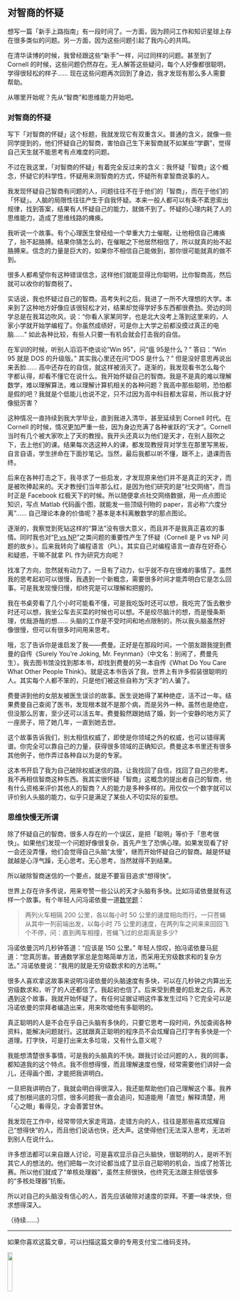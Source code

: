 <div class="inner">
<h2>对智商的怀疑</h2>
<p>想写一篇「新手上路指南」有一段时间了。一方面，因为顾问工作和知识星球上存在很多类似的问题。另一方面，因为这些问题引起了我内心的共鸣。</p>
<p>在清华读博的时候，我曾经跟这些“新手”一样，问过同样的问题。甚至到了 Cornell 的时候，这些问题仍然存在。无人解答这些疑问，每个人好像都很聪明，学得很轻松的样子…… 现在这些问题再次回到了身边，我才发现有那么多人需要帮助。</p>
<p>从哪里开始呢？先从“智商”和思维能力开始吧。</p>
<h3 id="对智商的怀疑">对智商的怀疑</h3>
<p>写下「对智商的怀疑」这个标题，我就发现它有双重含义。普通的含义，就像一些同学提到的，他们怀疑自己的智商，害怕自己生下来智商就不如某些“学霸”，觉得自己天生就不能思考有点难度的问题。</p>
<p>不过在我这里，「对智商的怀疑」有着完全反过来的含义：我怀疑「智商」这个概念，怀疑它的科学性，怀疑用来测智商的方式，怀疑所有拿智商说事的人。</p>
<p>我发现怀疑自己智商有问题的人，问题往往不在于他们的「智商」，而在于他们的「怀疑」。人脑的局限性往往产生于自我怀疑。本来一般人都可以有条不紊思索出规律，找到答案，结果有人怀疑自己的能力，就做不到了。怀疑的心理内耗了人的思维能力，造成了思维线路的瘫痪。</p>
<p>我听说一个故事。有个心理医生曾经给一个举重大力士催眠，让他相信自己瘫痪了，抬不起胳膊。结果你猜怎么的，在催眠之下他居然相信了，所以就真的抬不起胳膊来。信念的力量是巨大的，如果你不相信自己能做到，那你很可能就真的做不到。</p>
<p>很多人都希望你有这种错误信念，这样他们就能显得比你聪明，比你智商高，然后就可以收你的智商税了。</p>
<p>实话说，我也怀疑过自己的智商。高考失利之后，我进了一所不大理想的大学。本来到了这种地方好像应该很轻松才对，结果却觉得学好多东西都很费劲。旁边的同学总是在我耳边吹风，说：“你看人家某同学，也是北大没考上落到这里来的，人家小学就开始学编程了。你虽然成绩好，可是你上大学之前都没摸过真正的电脑……” 如此各种比较，有些人只要一有机会就会打击我的自信。</p>
<p>在军训的时候，听别人滔滔不绝谈论“Win 95”，问“瘟 95是什么？” 答曰：“Win 95 就是 DOS 的升级版。” 其实我心里还在问“DOS 是什么？” 但是没好意思再说出来丢脸…… 高中还存在的自信，就这样被消灭了。逐渐的，我发现看书怎么每个字都认得，却看不懂它在说什么。我开始怀疑自己的智商。我是不是真的难以理解数学，难以理解算法，难以理解计算机相关的各种问题？我高中那些聪明，恐怕都是假的吧？我就是个低能儿也说不定，只不过因为高中科目都太容易，所以我才好像挺厉害？</p>
<p>这种情况一直持续到我大学毕业，直到我进入清华，甚至延续到 Cornell 时代。在 Cornell 的时候，情况更加严重一些，因为身边充满了各种雀跃的“天才”。Cornell 当时有几个被大家吹上了天的教授。我开头还真以为他们是天才，在别人鼓吹之下，去上他们的课。结果每次选这种人的课，都发现教授背对学生在那里写黑板，自言自语，学生拼命在下面抄笔记。当然，最后我都以听不懂，跟不上，退课而告终。</p>
<p>后来在各种打击之下，我寻求了一些启发，才发现原来他们并不是真正的天才，而是被吹捧起来的。天才教授们当年那么红，是因为他们研究的是“社交网络”，而当时正是 Facebook 红极天下的时候。所以随便拿点社交网络数据，用一点点图论知识，写点 Matlab 代码画个图，就能发一些顶级刊物的 paper，言必称“六度分离”…… 自己理论本身的价值呢？基本是本科离散数学的那点图论。</p>
<p>逐渐的，我察觉到死钻这样的“算法”没有很大意义，而且并不是我真正喜欢的事情。同时我也对“<a href="http://www.yinwang.org/blog-cn/2019/07/21/pnp2">P vs NP</a>”之类问题的重要性产生了怀疑（Cornell 是 P vs NP 问题的故乡）。后来我转向了编程语言（PL）。其实自己对编程语言一直存在好奇心和疑惑，干嘛不就拿 PL 作为研究方向呢？</p>
<p>找准了方向，忽然就有动力了。一旦有了动力，似乎就不存在很难的事情了。虽然我的思考起初可以很慢，我遇到一个新概念，需要很多时间才能弄明白它是怎么回事。可是我发现慢归慢，却终究是可以理解和把握的。</p>
<p>我在书桌旁看了几个小时可能看不懂，可是我吃饭时还可以想，我吃完了饭去散步时还可以想，我坐公车去买菜的时候也可以想。不是绞尽脑汁的想，而是慢条斯理，优哉游哉的想…… 头脑的工作是不受时间和地点限制的，所以我头脑虽然好像很慢，但可以有很多时间用来思考。</p>
<p>哦，忘了告诉你是谁启发了我——费曼。正好是在那段时间，一个朋友跟我提到费曼的自传《Surely You’re Joking, Mr. Feynman》（中文名：别闹了，费曼先生）。我去图书馆没找到那本书，却找到费曼的另一本自传《What Do You Care What Other People Think》。就是这本书告诉了我，世界上有许多假装很聪明的人。其实每个人都不笨的，只是他们被这些自称为“天才”的人骗了。</p>
<p>费曼讲到他的女朋友被医生误诊的故事。医生说她得了某种绝症，活不过一年。结果费曼自己查阅了医书，发现根本就不是那个病，而是另外一种。虽然也是绝症，但没那么厉害，至少还可以活五年。费曼毅然跟她结了婚，到一个安静的地方买了一座房子，陪了她几年，一直到她去世。</p>
<p>这个故事告诉我们，别太相信权威了，即使是你领域之外的权威，也可以错得离谱。你完全可以靠自己的力量，获得很多领域的正确知识。费曼这本书里还有很多其他例子，他作弄过各种自以为是的专家。</p>
<p>这本书开启了我为自己破除权威迷信的路，让我找回了自信，找回了自己的思考。我不再相信智商这种东西。我其实很怀疑「智商」这概念的提出者自己的智商，他有什么资格来评价其他人的智商？人的能力是多种多样的。用仅仅一个数字就可以评价别人头脑的能力，似乎只是满足了某些人不切实际的妄想。</p>
<h3 id="思维快慢无所谓">思维快慢无所谓</h3>
<p>除了怀疑自己的智商，很多人存在的一个误区，是把「聪明」等价于「思考很快」。如果他们发现一个问题好像很复杂，首先产生了恐惧心理。如果发现看了好一会还没弄懂，他们会觉得自己头脑“太慢”，继而开始怀疑自己的智商。越是怀疑就越是心浮气躁，无心思考。无心思考，当然就得不到结果。</p>
<p>所以破除智商迷信的一个要点，就是不要盲目追求“想得快”。</p>
<p>世界上存在许多传说，用来夸赞一些公认的天才头脑有多快。比如冯诺依曼就有这样一个故事。有个年轻人问冯诺依曼一道<a href="https://mathworld.wolfram.com/TwoTrainsPuzzle.html">数学题</a>：</p>
<blockquote>
<p>两列火车相隔 200 公里，各以每小时 50 公里的速度相向而行。一只苍蝇从其中一列前端出发，以每小时 75 公里的速度，在两列车之间来来回回飞个不停，问：直到两车相撞，苍蝇飞过的总距离是多少?</p>
</blockquote>
<p>冯诺依曼沉吟几秒钟答道：“应该是 150 公里。” 年轻人惊叹，拍冯诺依曼马屁道：“您真厉害。普通数学家总是忽略简单方法，而采用无穷级数求和的复杂方法。” 冯诺依曼说：“我用的就是无穷级数求和的方法啊。”</p>
<p>很多人喜欢拿这故事来说明冯诺依曼的头脑速度有多快，可以在几秒钟之内算出无穷级数求和，听了的人还都信了。我起初也信了。后来受到费曼的启发之后，再次遇到这个故事，我就开始怀疑了。有任何证据证明这件事发生过吗？它完全可以是冯诺依曼的崇拜者编造出来，用来吹嘘他有多聪明的。</p>
<p>真正聪明的人是不会在乎自己头脑有多快的，只要它思考一段时间，外加查阅各种资料，能解决问题就行。这就跟真正聪明的程序员不会炫耀自己打字有多快是一个道理。打字快，可是打出来太多垃圾，又有什么意义呢？</p>
<p>我能想清楚很多事情，可是我的头脑真的不快。跟我讨论过问题的人，我的同事，都知道我的这个特点。我不但想得慢，而且理解速度也慢，经常需要他们讲好一会儿，还得画个图，才能把我讲明白。</p>
<p>一旦把我讲明白了，我就会明白得很深入，我还能帮助他们自己理解这个事。我养成了刨根问底的习惯，很多问题我一直会追问，知道能用「直觉」解释清楚，用「心之眼」看得见，才会善罢甘休。</p>
<p>我发现在工作中，经常带领大家走弯路，走错方向的人，往往是那些喜欢炫耀自己“想得快”的人，而且他们说话也快，还大声。这使得他们无法深入思考，无法听到别人在说什么。</p>
<p>许多想法都可以来自跟人讨论，可是喜欢显示自己头脑快，很聪明的人，是听不到其它人的想法的。他们把每一次讨论都当成了显示自己聪明的机会，当成了抢答比赛。所以他们就成了“单核处理器”，虽然主频很快，也终究无法跟主频低很多的“多核处理器”抗衡。</p>
<p>所以对自己的头脑没有信心的人，首先应该破除对速度的崇拜。不要一味求快，但求想得深入。</p>
<p>（待续……）</p>
<hr />
<p>如果你喜欢这篇文章，可以扫描这篇文章的专用支付宝二维码支持。</p>
<p><img src="https://www.yinwang.org/images/alipay-20200323.jpg" width="15%" /></p>
</div>
<!--
<div class="ad-banner" style="margin-top: 5px">
<script async src="//pagead2.googlesyndication.com/pagead/js/adsbygoogle.js"></script>
<ins class="adsbygoogle"
                    style="display:inline-block;width:100%;height:90px"
                    data-ad-client="ca-pub-1331524016319584"
                    data-ad-slot="6657867155"></ins>
<script>(adsbygoogle = window.adsbygoogle || []).push({});</script>
</div>
<script data-ad-client="ca-pub-1331524016319584" async
            src="https://pagead2.googlesyndication.com/pagead/js/adsbygoogle.js">
</script>
        -->
    